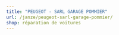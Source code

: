 ```yaml
---
title: "PEUGEOT - SARL GARAGE POMMIER"
url: /janze/peugeot-sarl-garage-pommier/
shop: réparation de voitures
---
```

